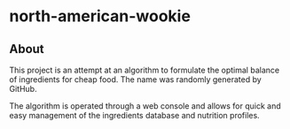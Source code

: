 # north-american-wookie

## About
This project is an attempt at an algorithm to formulate the optimal balance of
ingredients for cheap food. The name was randomly generated by GitHub.

The algorithm is operated through a web console and allows for quick and easy
management of the ingredients database and nutrition profiles.
